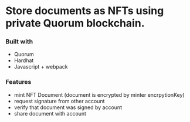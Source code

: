 # Store documents as NFTs using private Quorum blockchain.

### Built with

- Quorum
- Hardhat
- Javascript + webpack

### Features

- mint NFT Document (document is encrypted by minter encrpytionKey)
- request signature from other account
- verify that document was signed by account
- share document with account
